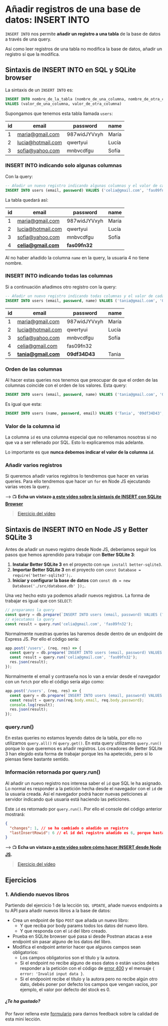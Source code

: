 # Añadir registros de una base de datos: INSERT INTO

`INSERT INTO` nos permite **añadir un registro a una tabla** de la base de datos a través de una query.

Así como leer registros de una tabla no modifica la base de datos, añadir un registro sí que la modifica.

## Sintaxis de INSERT INTO en SQL y SQLite browser

La sintaxis de un `INSERT INTO` es:

```sql
INSERT INTO nombre_de_la_tabla (nombre_de_una_columna, nombre_de_otra_columna)
VALUES (valor_de_una_columna, valor_de_otra_columna)
```

Supongamos que tenemos esta tabla llamada `users`:

| id  | email              | password     | name  |
| --- | ------------------ | ------------ | ----- |
| 1   | maria@gmail.com    | 987widJYVxyh | María |
| 2   | lucia@hotmail.com  | qwertyui     | Lucía |
| 3   | sofia@yahoo.com    | mnbvcdfgu    | Sofía |

### INSERT INTO indicando solo algunas columnas

Con la query:

```sql
-- Añadir un nuevo registro indicando algunas columnas y el valor de cada columna
INSERT INTO users (email, password) VALUES ('celia@gmail.com', 'fas09fn32');
```

La tabla quedará así:

| id  | email               | password      | name  |
| --- | ------------------- | ------------- | ----- |
| 1   | maria@gmail.com     | 987widJYVxyh  | María |
| 2   | lucia@hotmail.com   | qwertyui      | Lucía |
| 3   | sofia@yahoo.com     | mnbvcdfgu     | Sofía |
| 4   | **celia@gmail.com** | **fas09fn32** |       |

Al no haber añadido la columna `name` en la query, la usuaria 4 no tiene nombre.

### INSERT INTO indicando todas las columnas

Si a continuación añadimos otro registro con la query:

```sql
-- Añadir un nuevo registro indicando todas columnas y el valor de cada columna
INSERT INTO users (email, password, name) VALUES ('tania@gmail.com', '09df34D43', 'Tania');
```

| id  | email               | password      | name  |
| --- | ------------------- | ------------- | ----- |
| 1   | maria@gmail.com     | 987widJYVxyh  | María |
| 2   | lucia@hotmail.com   | qwertyui      | Lucía |
| 3   | sofia@yahoo.com     | mnbvcdfgu     | Sofía |
| 4   | celia@gmail.com     | fas09fn32     |       |
| 5   | **tania@gmail.com** | **09df34D43** | Tania |

### Orden de las columnas

Al hacer estas queries nos tenemos que preocupar de que el orden de las columnas coincide con el orden de los valores. Esta query:

```sql
INSERT INTO users (email, password, name) VALUES ('tania@gmail.com', '09df34D43', 'Tania');
```

Es igual que esta:

```sql
INSERT INTO users (name, password, email) VALUES ('Tania', '09df34D43', 'tania@gmail.com');
```

### Valor de la columna id

La columna `id` es una columna especial que no rellenamos nosotras si no que va a ser rellenado por SQL. Esto lo explicaremos más adelante.

Lo importante es que **nunca debemos indicar el valor de la columna `id`**.

### Añadir varios registros

Si queremos añadir varios registros lo tendremos que hacer en varias queries. Para ello tendremos que hacer un `for` en Node JS ejecutando varias veces la query.

&#10230; &#128250; **Echa un vistazo [a este video sobre la sintaxis de INSERT con SQLite Browser](https://www.youtube.com/watch?v=werAmQ1DUXk)**

> [Ejercicio del vídeo](https://github.com/Adalab/ejercicios-de-los-materiales/tree/main/promo-l/4-4-5-sql-insert)

## Sintaxis de INSERT INTO en Node JS y Better SQLite 3

Antes de añadir un nuevo registro desde Node JS, deberíamos seguir los pasos que hemos aprendido para trabajar con **Better SQLite 3**:

1. **Instalar Better SQLite 3** en el proyecto con `npm install better-sqlite3`.
1. **Importar Better SQLite 3** en el proyecto con `const Database = require('better-sqlite3');`.
1. **Iniciar y configurar la base de datos** con `const db = new Database('./src/database.db' });`.

Una vez hecho esto ya podemos añadir nuevos registros. La forma de trabajar es igual que con `SELECT`:

```js
// preparamos la query
const query = db.prepare(`INSERT INTO users (email, password) VALUES (?, ?)`);
// ejecutamos la query
const result = query.run('celia@gmail.com', 'fas09fn32');
```

Normalmente nuestras queries las haremos desde dentro de un endpoint de Express JS. Por ello el código sería:

```js
app.post('/users', (req, res) => {
  const query = db.prepare(`INSERT INTO users (email, password) VALUES (?, ?)`);
  const result = query.run('celia@gmail.com', 'fas09fn32');
  res.json(result);
});
```

Normalmente el email y contraseña nos lo van a enviar desde el navegador con un `fetch` por ello el código sería algo como:

```js
app.post('/users', (req, res) => {
  const query = db.prepare(`INSERT INTO users (email, password) VALUES (?, ?)`);
  const result = query.run(req.body.email, req.body.password);
  console.log(result);
  res.json(result);
});
```

### query.run()

En estas queries no estamos leyendo datos de la tabla, por ello no utilizamos `query.all()` ni `query.get()`. En esta query utilizamos `query.run()` porque lo que queremos es añadir registros. Los creadores de Better SQLite 3 han elegido esta forma de trabajar porque les ha apetecido, pero si lo piensas tiene bastante sentido.

### Información retornada por query.run()

Al añadir un nuevo registro nos interesa saber el `id` que SQL le ha asignado. Lo normal es responder a la petición hecha desde el navegador con el `id` de la usuaria creada. Así el navegador podrá hacer nuevas peticiones al servidor indicando qué usuaria está haciendo las peticiones.

Este `id` es retornado por `query.run()`. Por ello el console del código anterior mostrará:

```json
{
  "changes": 1, // se ha cambiado o añadido un registro
  "lastInsertRowid": 6 // el id del registro añadido es 6, porque hasta ahora había 5 registros en la tabla
}
```

&#10230; &#128250; **Echa un vistazo [a este vídeo sobre cómo hacer INSERT desde Node JS](https://www.youtube.com/watch?v=xwaaJFUGxhY).**

> [Ejercicio del vídeo](https://github.com/Adalab/ejercicios-de-los-materiales/tree/main/promo-l/4-4-5-sql-insert)

## Ejercicios

### 1. Añdiendo nuevos libros

Partiendo del ejercicio 1 de la lección `SQL UPDATE`, añade nuevos endpoints a tu API para añadir nuevos libros a la base de datos:

- Crea un endpoint de tipo `POST` que añada un nuevo libro:
   - Y que reciba por body params todos los datos del nuevo libro.
   - Y que responda con el `id` del libro creado.
- Prueba en SQLite browser qué pasa si desde Postman atacas a ese endpoint sin pasar alguno de los datos del libro.
- Modifica el endpoint anterior hacer que algunos campos sean obligatorios:
   - Los campos obligatorios son el título y la autora.
   - Si el endpoint no recibe alguno de esos datos o están vacíos debes responder a la petición con el código de [error 400](https://developer.mozilla.org/es/docs/Web/HTTP/Status/400) y el mensaje `{ error: 'Invalid input data }`.
   - Si el endpooint recibe el título y la autora pero no recibe algún otro dato, debés poner por defecto los campos que vengan vacíos, por ejemplo, el valor por defecto del stock es 0.

##### ¿Te ha gustado?

Por favor rellena este [formulario](https://adalab.typeform.com/to/Rc0bft9x) para darnos feedback sobre la calidad de esta mini lección.
